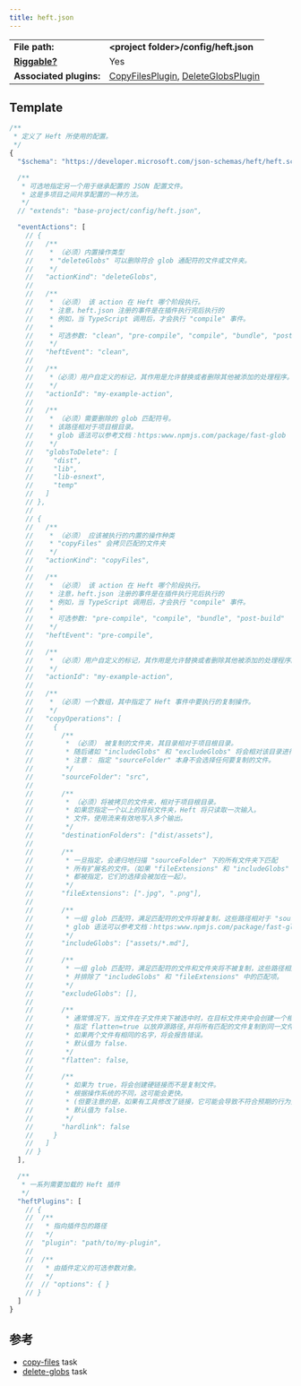 ```yaml
---
title: heft.json
---
```


|                                          |                                                                                                                                                                                                                                    |
| ---------------------------------------- | ---------------------------------------------------------------------------------------------------------------------------------------------------------------------------------------------------------------------------------- |
| **File path:**                           | **&lt;project folder&gt;/config/heft.json**                                                                                                                                                                                        |
| [**Riggable?**](../heft/rig_packages.md) | Yes                                                                                                                                                                                                                                |
| **Associated plugins:**                  | [CopyFilesPlugin](https://github.com/microsoft/rushstack/blob/master/apps/heft/src/plugins/CopyFilesPlugin.ts), [DeleteGlobsPlugin](https://github.com/microsoft/rushstack/blob/master/apps/heft/src/plugins/DeleteGlobsPlugin.ts) |

## Template

```js
/**
 * 定义了 Heft 所使用的配置。
 */
{
  "$schema": "https://developer.microsoft.com/json-schemas/heft/heft.schema.json",

  /**
   * 可选地指定另一个用于继承配置的 JSON 配置文件。
   * 这是多项目之间共享配置的一种方法。
   */
  // "extends": "base-project/config/heft.json",

  "eventActions": [
    // {
    //   /**
    //    * （必须）内置操作类型
    //    * "deleteGlobs" 可以删除符合 glob 通配符的文件或文件夹。
    //    */
    //   "actionKind": "deleteGlobs",
    //
    //   /**
    //    * （必须） 该 action 在 Heft 哪个阶段执行。
    //    * 注意，heft.json 注册的事件是在插件执行完后执行的
    //    * 例如，当 TypeScript 调用后，才会执行 "compile" 事件。
    //    *
    //    * 可选参数: "clean", "pre-compile", "compile", "bundle", "post-build"
    //    */
    //   "heftEvent": "clean",
    //
    //   /**
    //    *（必须）用户自定义的标记，其作用是允许替换或者删除其他被添加的处理程序。
    //    */
    //   "actionId": "my-example-action",
    //
    //   /**
    //    * （必须）需要删除的 glob 匹配符号。
    //    * 该路径相对于项目根目录。
    //    * glob 语法可以参考文档：https:www.npmjs.com/package/fast-glob
    //    */
    //   "globsToDelete": [
    //     "dist",
    //     "lib",
    //     "lib-esnext",
    //     "temp"
    //   ]
    // },
    //
    // {
    //   /**
    //    * （必须） 应该被执行的内置的操作种类
    //    * "copyFiles" 会拷贝匹配的文件夹
    //    */
    //   "actionKind": "copyFiles",
    //
    //   /**
    //    * （必须） 该 action 在 Heft 哪个阶段执行。
    //    * 注意，heft.json 注册的事件是在插件执行完后执行的
    //    * 例如，当 TypeScript 调用后，才会执行 "compile" 事件。
    //    *
    //    * 可选参数: "pre-compile", "compile", "bundle", "post-build"
    //    */
    //   "heftEvent": "pre-compile",
    //
    //   /**
    //    * （必须）用户自定义的标记，其作用是允许替换或者删除其他被添加的处理程序。
    //    */
    //   "actionId": "my-example-action",
    //
    //   /**
    //    * （必须）一个数组，其中指定了 Heft 事件中要执行的复制操作。
    //    */
    //   "copyOperations": [
    //     {
    //       /**
    //        * （必须） 被复制的文件夹，其目录相对于项目根目录。
    //        * 随后诸如 "includeGlobs" 和 "excludeGlobs" 将会相对该目录进行解析。
    //        * 注意： 指定 "sourceFolder" 本身不会选择任何要复制的文件。
    //        */
    //       "sourceFolder": "src",
    //
    //       /**
    //        * （必须）将被拷贝的文件夹，相对于项目根目录。
    //        * 如果您指定一个以上的目标文件夹，Heft 将只读取一次输入。
    //        * 文件，使用流来有效地写入多个输出。
    //        */
    //       "destinationFolders": ["dist/assets"],
    //
    //       /**
    //        * 一旦指定，会递归地扫描 "sourceFolder" 下的所有文件夹下匹配
    //        * 所有扩展名的文件。（如果 "fileExtensions" 和 "includeGlobs"
    //        * 都被指定，它们的选择会被加在一起）。
    //        */
    //       "fileExtensions": [".jpg", ".png"],
    //
    //       /**
    //        * 一组 glob 匹配符，满足匹配符的文件将被复制，这些路径相对于 "sourceFolder".
    //        * glob 语法可以参考文档：https:www.npmjs.com/package/fast-glob
    //        */
    //       "includeGlobs": ["assets/*.md"],
    //
    //       /**
    //        * 一组 glob 匹配符，满足匹配符的文件和文件夹将不被复制，这些路径相对于 "sourceFolder".
    //        * 并排除了 "includeGlobs" 和 "fileExtensions" 中的匹配项。
    //        */
    //       "excludeGlobs": [],
    //
    //       /**
    //        * 通常情况下，当文件在子文件夹下被选中时，在目标文件夹中会创建一个相应的文件夹。
    //        * 指定 flatten=true 以放弃源路径,并将所有匹配的文件复制到同一文件夹。
    //        * 如果两个文件有相同的名字，将会报告错误。
    //        * 默认值为 false.
    //        */
    //       "flatten": false,
    //
    //       /**
    //        * 如果为 true，将会创建硬链接而不是复制文件。
    //        * 根据操作系统的不同，这可能会更快。
    //        * (但要注意的是，如果有工具修改了链接，它可能会导致不符合预期的行为）。
    //        * 默认值为 false.
    //        */
    //       "hardlink": false
    //     }
    //   ]
    // }
  ],

  /**
   * 一系列需要加载的 Heft 插件
   */
  "heftPlugins": [
    // {
    //  /**
    //   * 指向插件包的路径
    //   */
    //  "plugin": "path/to/my-plugin",
    //
    //  /**
    //   * 由插件定义的可选参数对象。
    //   */
    //  // "options": { }
    // }
  ]
}
```

## 参考

- [copy-files](../heft_tasks/copy-files.md) task
- [delete-globs](../heft_tasks/delete-globs.md) task
